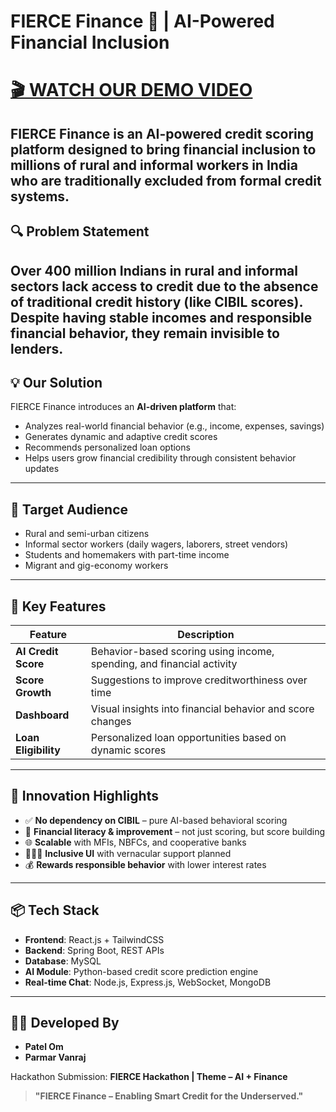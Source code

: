 # FIERCE Finance 💸 | AI-Powered Financial Inclusion

# [🎬 WATCH OUR DEMO VIDEO]([https://drive.google.com/file/d/1r21iLgDHZkUhy_ewM_MVyDKU8qDFdo69/view?usp=sharing](https://drive.google.com/file/d/1GUMGba6go1wGG4DiZoZxra-ABHYPKnUp/view?usp=sharing))

**FIERCE Finance** is an AI-powered credit scoring platform designed to bring **financial inclusion** to millions of rural and informal workers in India who are traditionally excluded from formal credit systems.
---
## 🔍 Problem Statement
Over 400 million Indians in rural and informal sectors lack access to credit due to the absence of traditional credit history (like CIBIL scores). Despite having stable incomes and responsible financial behavior, they remain invisible to lenders.
---
## 💡 Our Solution
FIERCE Finance introduces an **AI-driven platform** that:
- Analyzes real-world financial behavior (e.g., income, expenses, savings)
- Generates dynamic and adaptive credit scores
- Recommends personalized loan options
- Helps users grow financial credibility through consistent behavior updates
---
## 🎯 Target Audience
- Rural and semi-urban citizens
- Informal sector workers (daily wagers, laborers, street vendors)
- Students and homemakers with part-time income
- Migrant and gig-economy workers
---
## 🚀 Key Features
| Feature            | Description                                                                 |
|--------------------|-----------------------------------------------------------------------------|
| **AI Credit Score**| Behavior-based scoring using income, spending, and financial activity       |
| **Score Growth**   | Suggestions to improve creditworthiness over time                           |
| **Dashboard**      | Visual insights into financial behavior and score changes                   |
| **Loan Eligibility**| Personalized loan opportunities based on dynamic scores                    |
---
## 🧠 Innovation Highlights
- ✅ **No dependency on CIBIL** – pure AI-based behavioral scoring
- 🌱 **Financial literacy & improvement** – not just scoring, but score building
- 🌐 **Scalable** with MFIs, NBFCs, and cooperative banks
- 🧑‍🤝‍🧑 **Inclusive UI** with vernacular support planned
- 💰 **Rewards responsible behavior** with lower interest rates
---
## 📦 Tech Stack
- **Frontend**: React.js + TailwindCSS
- **Backend**: Spring Boot, REST APIs
- **Database**: MySQL
- **AI Module**: Python-based credit score prediction engine
- **Real-time Chat**: Node.js, Express.js, WebSocket, MongoDB
---
## 👨‍💻 Developed By
- **Patel Om**
- **Parmar Vanraj**

Hackathon Submission: **FIERCE Hackathon | Theme – AI + Finance**
> **"FIERCE Finance – Enabling Smart Credit for the Underserved."**
